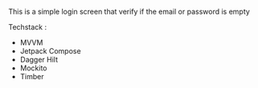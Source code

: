 This is a simple login screen that verify if the email or password is empty

Techstack : 
- MVVM
- Jetpack Compose
- Dagger Hilt
- Mockito
- Timber
